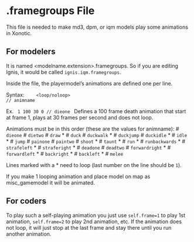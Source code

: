 .framegroups File
=================

This file is needed to make md3, dpm, or iqm models play some animations in Xonotic.

For modelers
------------

It is named <modelname.extension>.framegroups. So if you are editing Ignis, it would be called <code>ignis.iqm.framegroups</code>.

Inside the file, the playermodel’s animations are defined one per line.

Syntax:
<code>
<start frame> <frame count> <fps> <loop/noloop> // animname
</code>

Ex.
<code>
1 100 30 0 // dieone
</code>
Defines a 100 frame death animation that start at frame 1, plays at 30 frames per second and does not loop.

Animations must be in this order (these are the values for animname):
\# <code>dieone</code>
\# <code>dietwo</code>
\# <code>draw</code> \*
\# <code>duck</code>
\# <code>duckwalk</code> \*
\# <code>duckjump</code>
\# <code>duckidle</code> \*
\# <code>idle</code> \*
\# <code>jump</code>
\# <code>painone</code>
\# <code>paintwo</code>
\# <code>shoot</code> \*
\# <code>taunt</code> \*
\# <code>run</code> \*
\# <code>runbackwards</code> \*
\# <code>strafeleft</code> \*
\# <code>straferight</code> \*
\# <code>deadone</code>
\# <code>deadtwo</code>
\# <code>forwardright</code> \*
\# <code>forwardleft</code> \*
\# <code>backright</code> \*
\# <code>backleft</code> \*
\# <code>melee</code>

Lines marked with a \* need to loop (last number on the line should be <code>1</code>).

If you make 1 looping animation and place model on map as misc\_gamemodel it will be animated.

For coders
----------

To play such a self-playing animation you just use <code>self.frame=1</code> to play 1st animation, <code>self.frame=2</code> to play 2nd animation, etc.
If the animation does not loop, it will just stop at the last frame and stay there until you run another animation.


